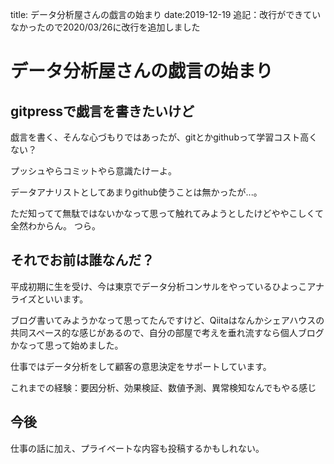 title: データ分析屋さんの戯言の始まり
date:2019-12-19
追記：改行ができていなかったので2020/03/26に改行を追加しました
# データ分析屋さんの戯言の始まり

## gitpressで戯言を書きたいけど
戯言を書く、そんな心づもりではあったが、gitとかgithubって学習コスト高くない？

プッシュやらコミットやら意識たけーよ。

データアナリストとしてあまりgithub使うことは無かったが...。

ただ知ってて無駄ではないかなって思って触れてみようとしたけどややこしくて全然わからん。
つら。

## それでお前は誰なんだ？
平成初期に生を受け、今は東京でデータ分析コンサルをやっているひよっこアナライズといいます。

ブログ書いてみようかなって思ってたんですけど、Qiitaはなんかシェアハウスの共同スペース的な感じがあるので、自分の部屋で考えを垂れ流すなら個人ブログかなって思って始めました。

仕事ではデータ分析をして顧客の意思決定をサポートしています。

これまでの経験：要因分析、効果検証、数値予測、異常検知なんでもやる感じ

## 今後
仕事の話に加え、プライベートな内容も投稿するかもしれない。

